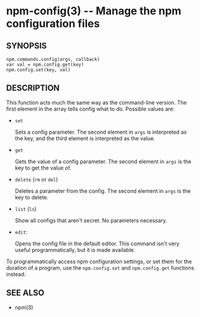 npm-config(3) -- Manage the npm configuration files
===================================================


























































<extoc></extoc>

## SYNOPSIS

    npm.commands.config(args, callback)
    var val = npm.config.get(key)
    npm.config.set(key, val)

## DESCRIPTION

This function acts much the same way as the command-line version.  The first
element in the array tells config what to do. Possible values are:

* `set`

    Sets a config parameter.  The second element in `args` is interpreted as the
    key, and the third element is interpreted as the value.

* `get`

    Gets the value of a config parameter. The second element in `args` is the
    key to get the value of.

* `delete` (`rm` or `del`)

    Deletes a parameter from the config. The second element in `args` is the
    key to delete.

* `list` (`ls`)

    Show all configs that aren't secret. No parameters necessary.

* `edit`:

    Opens the config file in the default editor. This command isn't very useful
    programmatically, but it is made available.

To programmatically access npm configuration settings, or set them for
the duration of a program, use the `npm.config.set` and `npm.config.get`
functions instead.

## SEE ALSO

* npm(3)
